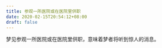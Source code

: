 ```yaml
---
title: 参观一所医院或在医院里供职
date: 2020-02-15T20:54:12+08:00
draft: false
---
```


梦见参观一所医院或在医院里供职，意味着梦者将听到惊人的消息。

